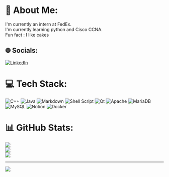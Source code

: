 # 💫 About Me:
I'm currently an intern at FedEx.<br>I'm currently learning python and Cisco CCNA.<br>Fun fact : I like cakes


## 🌐 Socials:
[![LinkedIn](https://img.shields.io/badge/LinkedIn-%230077B5.svg?logo=linkedin&logoColor=white)](https://linkedin.com/in/maciej-rolecki-81562a170) 

# 💻 Tech Stack:
![C++](https://img.shields.io/badge/c++-%2300599C.svg?style=for-the-badge&logo=c%2B%2B&logoColor=white) ![Java](https://img.shields.io/badge/java-%23ED8B00.svg?style=for-the-badge&logo=java&logoColor=white) ![Markdown](https://img.shields.io/badge/markdown-%23000000.svg?style=for-the-badge&logo=markdown&logoColor=white) ![Shell Script](https://img.shields.io/badge/shell_script-%23121011.svg?style=for-the-badge&logo=gnu-bash&logoColor=white) ![Qt](https://img.shields.io/badge/Qt-%23217346.svg?style=for-the-badge&logo=Qt&logoColor=white) ![Apache](https://img.shields.io/badge/apache-%23D42029.svg?style=for-the-badge&logo=apache&logoColor=white) ![MariaDB](https://img.shields.io/badge/MariaDB-003545?style=for-the-badge&logo=mariadb&logoColor=white) ![MySQL](https://img.shields.io/badge/mysql-%2300f.svg?style=for-the-badge&logo=mysql&logoColor=white) ![Notion](https://img.shields.io/badge/Notion-%23000000.svg?style=for-the-badge&logo=notion&logoColor=white) ![Docker](https://img.shields.io/badge/docker-%230db7ed.svg?style=for-the-badge&logo=docker&logoColor=white)
# 📊 GitHub Stats:
![](https://github-readme-stats.vercel.app/api?username=maciejrolecki&theme=dark&hide_border=false&include_all_commits=true&count_private=false)<br/>
![](https://github-readme-streak-stats.herokuapp.com/?user=maciejrolecki&theme=dark&hide_border=false)<br/>
![](https://github-readme-stats.vercel.app/api/top-langs/?username=maciejrolecki&theme=dark&hide_border=false&include_all_commits=true&count_private=false&layout=compact)

---
[![](https://visitcount.itsvg.in/api?id=maciejrolecki&icon=5&color=1)](https://visitcount.itsvg.in)

